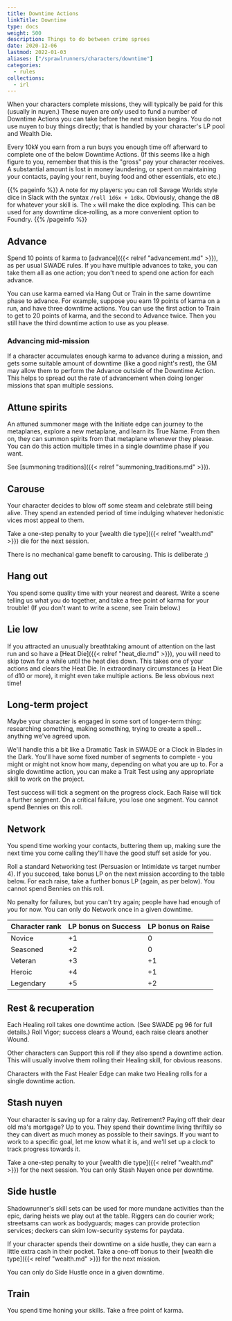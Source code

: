 ```yaml
--- 
title: Downtime Actions
linkTitle: Downtime
type: docs     
weight: 500 
description: Things to do between crime sprees 
date: 2020-12-06
lastmod: 2022-01-03
aliases: ["/sprawlrunners/characters/downtime"]
categories:
  - rules
collections:
  - irl  
--- 
```


When your characters complete missions, they will typically be paid for this (usually in nuyen.) These nuyen are *only* used to fund a number of Downtime Actions you can take before the next mission begins. You do not use nuyen to buy things directly; that is handled by your character's LP pool and Wealth Die.

Every 10k¥ you earn from a run buys you enough time off afterward to complete one of the below Downtime Actions. (If this seems like a high figure to you, remember that this is the "gross" pay your character receives. A substantial amount is lost in money laundering, or spent on maintaining your contacts, paying your rent, buying food and other essentials, etc etc.)

{{% pageinfo %}}
A note for my players: you can roll Savage Worlds style dice in Slack with the syntax `/roll 1d6x + 1d8x`. Obviously, change the d8 for whatever your skill is. The `x` will make the dice exploding. This can be used for any downtime dice-rolling, as a more convenient option to Foundry.
{{% /pageinfo %}} 

## Advance

Spend 10 points of karma to [advance]({{< relref "advancement.md" >}}), as per usual SWADE rules. If you have multiple advances to take, you can take them all as one action; you don't need to spend one action for each advance.

You can use karma earned via Hang Out or Train in the same downtime phase to advance. For example, suppose you earn 19 points of karma on a run, and have three downtime actions. You can use the first action to Train to get to 20 points of karma, and the second to Advance twice. Then you still have the third downtime action to use as you please.

### Advancing mid-mission

If a character accumulates enough karma to advance during a mission, and gets some suitable amount of downtime (like a good night's rest), the GM may allow them to perform the Advance outside of the Downtime Action. This helps to spread out the rate of advancement when doing longer missions that span multiple sessions. 

## Attune spirits

An attuned summoner mage with the Initiate edge can journey to the metaplanes, explore a new metaplane, and learn its True Name. From then on, they can summon spirits from that metaplane whenever they please. You can do this action multiple times in a single downtime phase if you want.

See [summoning traditions]({{< relref "summoning_traditions.md" >}}).

## Carouse

Your character decides to blow off some steam and celebrate still being alive. They spend an extended period of time indulging whatever hedonistic vices most appeal to them.

Take a one-step penalty to your [wealth die type]({{< relref "wealth.md" >}}) die for the next session.

There is no mechanical game benefit to carousing. This is deliberate ;)

## Hang out

You spend some quality time with your nearest and dearest. Write a scene telling us what you do together, and take a free point of karma for your trouble! (If you don't want to write a scene, see Train below.)

## Lie low

If you attracted an unusually breathtaking amount of attention on the last run and so have a [Heat Die]({{< relref "heat_die.md" >}}), you will need to skip town for a while until the heat dies down. This takes one of your actions and clears the Heat Die. In extraordinary circumstances (a Heat Die of d10 or more), it might even take multiple actions. Be less obvious next time!

## Long-term project

Maybe your character is engaged in some sort of longer-term thing: researching something, making something, trying to create a spell... anything we've agreed upon.

We'll handle this a bit like a Dramatic Task in SWADE or a Clock in Blades in the Dark. You'll have some fixed number of segments to complete - you might or might not know how many, depending on what you are up to. For a single downtime action, you can make a Trait Test using any appropriate skill to work on the project.

Test success will tick a segment on the progress clock. Each Raise will tick a further segment. On a critical failure, you lose one segment. You cannot spend Bennies on this roll.

## Network

You spend time working your contacts, buttering them up, making sure the next time you come calling they'll have the good stuff set aside for you.

Roll a standard Networking test (Persuasion or Intimidate vs target number 4). If you succeed, take bonus LP on the next mission according to the table below. For each raise, take a further bonus LP (again, as per below). You cannot spend Bennies on this roll.

No penalty for failures, but you can't try again; people have had enough of you for now. You can only do Network once in a given downtime.

| Character rank | LP bonus on Success | LP bonus on Raise |
|----------------|---------------------|-------------------|
| Novice         | +1                  | 0                 |
| Seasoned       | +2                  | 0                |
| Veteran        | +3                  | +1                |
| Heroic         | +4                  | +1                |
| Legendary      | +5                  | +2                |

## Rest & recuperation

Each Healing roll takes one downtime action. (See SWADE pg 96 for full details.) Roll Vigor; success clears a Wound, each raise clears another Wound. 

Other characters can Support this roll if they also spend a downtime action. This will usually involve them rolling their Healing skill, for obvious reasons.

Characters with the Fast Healer Edge can make two Healing rolls for a single downtime action.

## Stash nuyen

Your character is saving up for a rainy day. Retirement? Paying off their dear old ma's mortgage? Up to you. They spend their downtime living thriftily so they can divert as much money as possible to their savings. If you want to work to a specific goal, let me know what it is, and we'll set up a clock to track progress towards it.

Take a one-step penalty to your [wealth die type]({{< relref "wealth.md" >}}) for the next session. You can only Stash Nuyen once per downtime.
   
## Side hustle

Shadowrunner's skill sets can be used for more mundane activities than the epic, daring heists we play out at the table. Riggers can do courier work; streetsams can work as bodyguards; mages can provide protection services; deckers can skim low-security systems for paydata.

If your character spends their downtime on a side hustle, they can earn a little extra cash in their pocket. Take a one-off bonus to their [wealth die type]({{< relref "wealth.md" >}}) for the next mission.

You can only do Side Hustle once in a given downtime. 

## Train

You spend time honing your skills. Take a free point of karma. 




